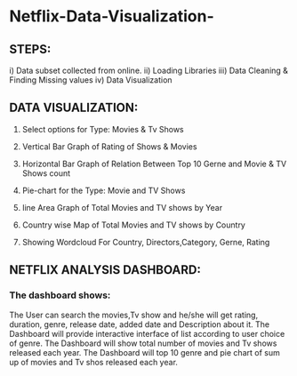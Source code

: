 # Netflix-Data-Visualization-
## STEPS:
i) Data subset collected from online.
ii) Loading Libraries
iii) Data Cleaning & Finding Missing values
iv) Data Visualization
## DATA VISUALIZATION:
1) Select options for Type: Movies & Tv Shows

2) Vertical Bar Graph of Rating of Shows & Movies

3) Horizontal Bar Graph of Relation Between Top 10 Gerne and Movie & TV Shows count

4) Pie-chart for the Type: Movie and TV Shows

5) line Area Graph of Total Movies and TV shows by Year

6) Country wise Map of Total Movies and TV shows by Country

7) Showing Wordcloud For Country, Directors,Category, Gerne, Rating
## NETFLIX ANALYSIS DASHBOARD:
### The dashboard shows:

The User can search the movies,Tv show and he/she will get rating, duration, genre, release date, added date and Description about it.
The Dashboard will provide interactive interface of list according to user choice of genre.
The Dashboard will show total number of movies and Tv shows released each year.
The Dashboard will top 10 genre and pie chart of sum up of movies and Tv shos released each year.
